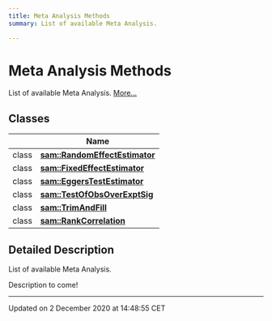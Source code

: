 ```yaml
---
title: Meta Analysis Methods
summary: List of available Meta Analysis.  

---
```


# Meta Analysis Methods




List of available Meta Analysis.  [More...](#detailed-description)






## Classes

|                | Name           |
| -------------- | -------------- |
| class | **[sam::RandomEffectEstimator](/doxygen/Classes/classsam_1_1_random_effect_estimator/)**  |
| class | **[sam::FixedEffectEstimator](/doxygen/Classes/classsam_1_1_fixed_effect_estimator/)**  |
| class | **[sam::EggersTestEstimator](/doxygen/Classes/classsam_1_1_eggers_test_estimator/)**  |
| class | **[sam::TestOfObsOverExptSig](/doxygen/Classes/classsam_1_1_test_of_obs_over_expt_sig/)**  |
| class | **[sam::TrimAndFill](/doxygen/Classes/classsam_1_1_trim_and_fill/)**  |
| class | **[sam::RankCorrelation](/doxygen/Classes/classsam_1_1_rank_correlation/)**  |








## Detailed Description

List of available Meta Analysis. 


























Description to come! 








-------------------------------

Updated on  2 December 2020 at 14:48:55 CET